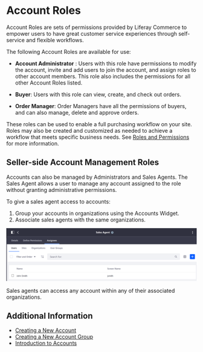 # Account Roles

Account Roles are sets of permissions provided by Liferay Commerce to empower users to have great customer service experiences through self-service and flexible workflows.

The following Account Roles are available for use:

* **Account Administrator** : Users with this role have permissions to modify the account, invite and add users to join the account, and assign roles to other account members. This role also includes the permissions for all other Account Roles listed.

* **Buyer**: Users with this role can view, create, and check out orders.

* **Order Manager**: Order Managers have all the permissions of buyers, and can also manage, delete and approve orders.

These roles can be used to enable a full purchasing workflow on your site. Roles may also be created and customized as needed to achieve a workflow that meets specific business needs. See [Roles and Permissions](https://help.liferay.com/hc/articles/360017895212-Roles-and-Permissions) for more information.

## Seller-side Account Management Roles

Accounts can also be managed by Administrators and Sales Agents. The Sales Agent allows a user to manage any account assigned to the role without granting administrative permissions.

To give a sales agent access to accounts:

1. Group your accounts in organizations using the Accounts Widget.
1. Associate sales agents with the same organizations.

![List of Users with the Sales Agent Role](./images/01.png)

Sales agents can access any account within any of their associated organizations.

## Additional Information

* [Creating a New Account](../creating-a-new-account/README.md)
* [Creating a New Account Group](../creating-a-new-account-group/README.md)
* [Introduction to Accounts](../introduction-to-accounts/README.md)
